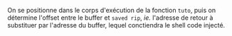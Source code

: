 On se positionne dans le corps d'exécution de la fonction `tuto`, puis on détermine l'offset entre le buffer et `saved rip`, _ie._ l'adresse de retour à substituer par l'adresse du buffer, lequel conctiendra le shell code injecté.



